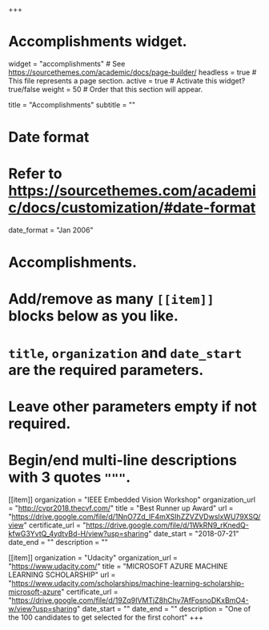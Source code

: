 +++
# Accomplishments widget.
widget = "accomplishments"  # See https://sourcethemes.com/academic/docs/page-builder/
headless = true  # This file represents a page section.
active = true  # Activate this widget? true/false
weight = 50  # Order that this section will appear.

title = "Accomplishments"
subtitle = ""

# Date format
#   Refer to https://sourcethemes.com/academic/docs/customization/#date-format
date_format = "Jan 2006"

# Accomplishments.
#   Add/remove as many `[[item]]` blocks below as you like.
#   `title`, `organization` and `date_start` are the required parameters.
#   Leave other parameters empty if not required.
#   Begin/end multi-line descriptions with 3 quotes `"""`.


[[item]]
  organization = "IEEE Embedded Vision Workshop"
  organization_url = "http://cvpr2018.thecvf.com/"
  title = "Best Runner up Award"
  url = "https://drive.google.com/file/d/1NnO7Zd_IF4mXSIhZZVZVDwslxWU79XSQ/view"
  certificate_url = "https://drive.google.com/file/d/1WkRN9_rKnedQ-kfwG3YvtQ_4ydtvBd-H/view?usp=sharing"
  date_start = "2018-07-21"
  date_end = ""
  description = ""

[[item]]
  organization = "Udacity"
  organization_url = "https://www.udacity.com/"
  title = "MICROSOFT AZURE MACHINE LEARNING SCHOLARSHIP"
  url = "https://www.udacity.com/scholarships/machine-learning-scholarship-microsoft-azure"
  certificate_url = "https://drive.google.com/file/d/19Zq9IVMTjZ8hChy7AfFosnoDKxBmO4-w/view?usp=sharing"
  date_start = ""
  date_end = ""
  description = "One of the 100 candidates to get selected for the first cohort"
+++
